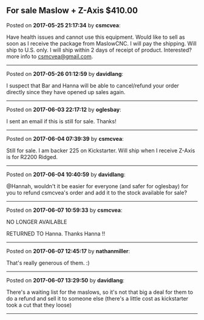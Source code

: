 ## For sale Maslow + Z-Axis $410.00
Posted on **2017-05-25 21:17:34** by **csmcvea**:

Have health issues and cannot use this equipment. Would like to sell as soon as I receive the package from MaslowCNC. I will pay the shipping. Will ship to U.S. only. I will ship within 2 days of receipt of product. Interested? more info to csmcvea@gmail.com.

---

Posted on **2017-05-26 01:12:59** by **davidlang**:

I suspect that Bar and Hanna will be able to cancel/refund your order directly since they have opened up sales again.

---

Posted on **2017-06-03 22:17:12** by **oglesbay**:

I sent an email if this is still for sale. Thanks!

---

Posted on **2017-06-04 07:39:39** by **csmcvea**:

Still for sale. I am backer 225 on Kickstarter. Will ship when I receive   Z-Axis is for R2200 Ridged.

---

Posted on **2017-06-04 10:40:59** by **davidlang**:

@Hannah, wouldn't it be easier for everyone (and safer for oglesbay) for you to refund csmcvea's order and add it to the stock available for sale?

---

Posted on **2017-06-07 10:59:33** by **csmcvea**:

NO LONGER AVAILABLE

RETURNED TO Hanna. Thanks Hanna !!

---

Posted on **2017-06-07 12:45:17** by **nathanmiller**:

That's really generous of them. :)

---

Posted on **2017-06-07 13:29:50** by **davidlang**:

There's a waiting list for the maslows, so it's not that big a deal for them to do a refund and sell it to someone else (there's a little cost as kickstarter took a cut that they loose)

---

